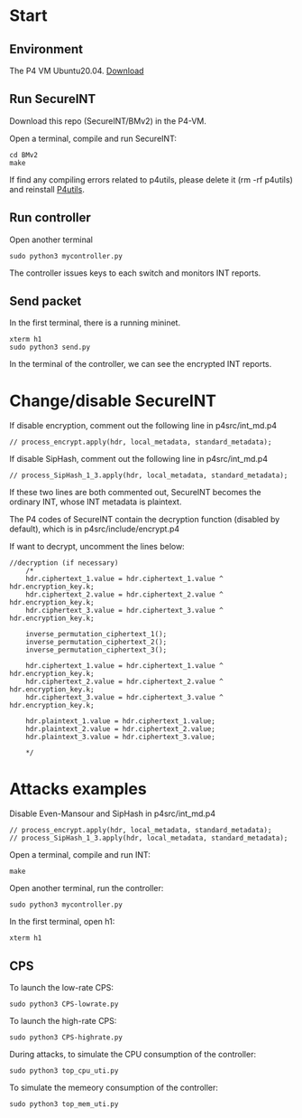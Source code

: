 # Start

## Environment
The P4 VM Ubuntu20.04. [Download](https://github.com/p4lang/tutorials?tab=readme-ov-file)

## Run SecureINT

Download this repo (SecureINT/BMv2) in the P4-VM.

Open a terminal, compile and run SecureINT:

    cd BMv2
    make

If find any compiling errors related to p4utils, please delete it (rm -rf p4utils) and reinstall [P4utils](https://nsg-ethz.github.io/p4-utils/installation.html). 

## Run controller

Open another terminal

    sudo python3 mycontroller.py

The controller issues keys to each switch and monitors INT reports.

## Send packet

In the first terminal, there is a running mininet. 

    xterm h1
    sudo python3 send.py

In the terminal of the controller, we can see the encrypted INT reports.

# Change/disable SecureINT

If disable encryption, comment out the following line in p4src/int_md.p4

    // process_encrypt.apply(hdr, local_metadata, standard_metadata);

If disable SipHash, comment out the following line in p4src/int_md.p4

    // process_SipHash_1_3.apply(hdr, local_metadata, standard_metadata);

If these two lines are both commented out, SecureINT becomes the ordinary INT, whose INT metadata is plaintext.

The P4 codes of SecureINT contain the decryption function (disabled by default), which is in p4src/include/encrypt.p4

If want to decrypt, uncomment the lines below:

    //decryption (if necessary)
        /*
        hdr.ciphertext_1.value = hdr.ciphertext_1.value ^ hdr.encryption_key.k;
        hdr.ciphertext_2.value = hdr.ciphertext_2.value ^ hdr.encryption_key.k;
        hdr.ciphertext_3.value = hdr.ciphertext_3.value ^ hdr.encryption_key.k;

        inverse_permutation_ciphertext_1();
        inverse_permutation_ciphertext_2();
        inverse_permutation_ciphertext_3();

        hdr.ciphertext_1.value = hdr.ciphertext_1.value ^ hdr.encryption_key.k;
        hdr.ciphertext_2.value = hdr.ciphertext_2.value ^ hdr.encryption_key.k;
        hdr.ciphertext_3.value = hdr.ciphertext_3.value ^ hdr.encryption_key.k;

        hdr.plaintext_1.value = hdr.ciphertext_1.value;
        hdr.plaintext_2.value = hdr.ciphertext_2.value;
        hdr.plaintext_3.value = hdr.ciphertext_3.value;

        */

# Attacks examples

Disable Even-Mansour and SipHash in p4src/int_md.p4

    // process_encrypt.apply(hdr, local_metadata, standard_metadata);
    // process_SipHash_1_3.apply(hdr, local_metadata, standard_metadata);

Open a terminal, compile and run INT:

    make

Open another terminal, run the controller:

    sudo python3 mycontroller.py
    
In the first terminal, open h1:

    xterm h1

## CPS

To launch the low-rate CPS:

    sudo python3 CPS-lowrate.py

To launch the high-rate CPS:

    sudo python3 CPS-highrate.py

During attacks, to simulate the CPU consumption of the controller:

    sudo python3 top_cpu_uti.py

To simulate the memeory consumption of the controller:

    sudo python3 top_mem_uti.py

    
